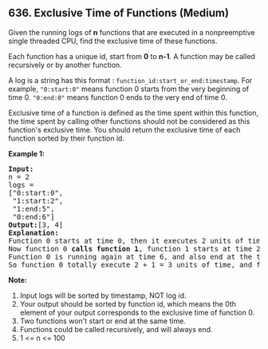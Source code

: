 ## 636. Exclusive Time of Functions (Medium)

<p>Given the running logs of <b>n</b> functions that are executed in a nonpreemptive single threaded CPU, find the exclusive time of these functions. </p>

<p>Each function has a unique id, start from <b>0</b> to <b>n-1</b>. A function may be called recursively or by another function.</p>

<p>A log is a string has this format : <code>function_id:start_or_end:timestamp</code>. For example, <code>"0:start:0"</code> means function 0 starts from the very beginning of time 0. <code>"0:end:0"</code> means function 0 ends to the very end of time 0. </p>

<p>Exclusive time of a function is defined as the time spent within this function, the time spent by calling other functions should not be considered as this function's exclusive time. You should return the exclusive time of each function sorted by their function id.</p>

<p><b>Example 1:</b><br />
<pre>
<b>Input:</b>
n = 2
logs = 
["0:start:0",
 "1:start:2",
 "1:end:5",
 "0:end:6"]
<b>Output:</b>[3, 4]
<b>Explanation:</b>
Function 0 starts at time 0, then it executes 2 units of time and reaches the end of time 1. 
Now function 0 <b>calls function 1</b>, function 1 starts at time 2, executes 4 units of time and end at time 5.
Function 0 is running again at time 6, and also end at the time 6, thus executes 1 unit of time. 
So function 0 totally execute 2 + 1 = 3 units of time, and function 1 totally execute 4 units of time.
</pre>
</p>

<p><b>Note:</b><br>
<ol>
<li>Input logs will be sorted by timestamp, NOT log id.</li>
<li>Your output should be sorted by function id, which means the 0th element of your output corresponds to the exclusive time of function 0.</li>
<li>Two functions won't start or end at the same time.</li>
<li>Functions could be called recursively, and will always end.</li>
<li>1 <= n <= 100</li>
</ol>
</p>